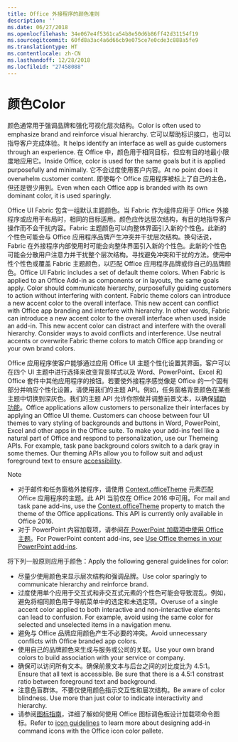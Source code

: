 ```yaml
---
title: Office 外接程序的颜色准则
description: ''
ms.date: 06/27/2018
ms.openlocfilehash: 34e067e4f5361ca54b8e50d6b86ff42d31154f19
ms.sourcegitcommit: 60fd8a3ac4a6d66cb9e075ce7e0cde3c888a5fe9
ms.translationtype: HT
ms.contentlocale: zh-CN
ms.lasthandoff: 12/28/2018
ms.locfileid: "27458088"
---
```

# <a name="color"></a><span data-ttu-id="e12f8-102">颜色</span><span class="sxs-lookup"><span data-stu-id="e12f8-102">Color</span></span>
<span data-ttu-id="e12f8-103">颜色通常用于强调品牌和强化可视化层次结构。</span><span class="sxs-lookup"><span data-stu-id="e12f8-103">Color is often used to emphasize brand and reinforce visual hierarchy.</span></span> <span data-ttu-id="e12f8-104">它可以帮助标识接口，也可以指导客户完成体验。</span><span class="sxs-lookup"><span data-stu-id="e12f8-104">It helps identify an interface as well as guide customers through an experience.</span></span> <span data-ttu-id="e12f8-105">在 Office 中，颜色用于相同目标，但应有目的地最小限度地应用它。</span><span class="sxs-lookup"><span data-stu-id="e12f8-105">Inside Office, color is used for the same goals but it is applied purposefully and minimally.</span></span> <span data-ttu-id="e12f8-106">它不会过度使用客户内容。</span><span class="sxs-lookup"><span data-stu-id="e12f8-106">At no point does it overwhelm customer content.</span></span> <span data-ttu-id="e12f8-107">即使每个 Office 应用程序被标上了自己的主色，但还是很少用到。</span><span class="sxs-lookup"><span data-stu-id="e12f8-107">Even when each Office app is branded with its own dominant color, it is used sparingly.</span></span>

<span data-ttu-id="e12f8-p102">Office UI Fabric 包含一组默认主题颜色。当 Fabric 作为组件应用于 Office 外接程序或应用于布局时，相同的目标适用。颜色应传达层次结构，有目的地指导客户操作而不会干扰内容。Fabric 主题颜色可以向整体界面引入新的个性色。此新的个性色可能会与 Office 应用程序品牌产生冲突并干扰层次结构。换句话说，Fabric 在外接程序内部使用时可能会向整体界面引入新的个性色。此新的个性色可能会分散用户注意力并干扰整个层次结构。寻找避免冲突和干扰的方法。使用中性个性色或覆盖 Fabric 主题颜色，以匹配 Office 应用程序品牌或你自己的品牌颜色。</span><span class="sxs-lookup"><span data-stu-id="e12f8-p102">Office UI Fabric includes a set of default theme colors. When Fabric is applied to an Office Add-in as components or in layouts, the same goals apply. Color should communicate hierarchy, purposefully guiding customers to action without interfering with content. Fabric theme colors can introduce a new accent color to the overall interface. This new accent can conflict with Office app branding and interfere with hierarchy. In other words, Fabric can introduce a new accent color to the overall interface when used inside an add-in. This new accent color can distract and interfere with the overall hierarchy. Consider ways to avoid conflicts and interference. Use neutral accents or overwrite Fabric theme colors to match Office app branding or your own brand colors.</span></span>

<span data-ttu-id="e12f8-p103">Office 应用程序使客户能够通过应用 Office UI 主题个性化设置其界面。客户可以在四个 UI 主题中进行选择来改变背景样式以及 Word、PowerPoint、Excel 和 Office 套件中其他应用程序的按钮。若要使外接程序感觉像是 Office 的一个固有部分并响应个性化设置，请使用我们的主题 API。例如，任务窗格背景颜色在某些主题中切换到深灰色。我们的主题 API 允许你照做并调整前景文本，以确保[辅助功能](../design/accessibility-guidelines.md)。</span><span class="sxs-lookup"><span data-stu-id="e12f8-p103">Office applications allow customers to personalize their interfaces by applying an Office UI theme. Customers can choose between four UI themes to vary styling of backgrounds and buttons in Word, PowerPoint, Excel and other apps in the Office suite. To make your add-ins feel like a natural part of Office and respond to personalization, use our Themeing APIs. For example, task pane background colors switch to a dark gray in some themes. Our theming APIs allow you to follow suit and adjust foreground text to ensure [accessibility](../design/accessibility-guidelines.md).</span></span>

> [!NOTE]
> - <span data-ttu-id="e12f8-p104">对于邮件和任务窗格外接程序，请使用 [Context.officeTheme](https://docs.microsoft.com/javascript/api/office/office.context) 元素匹配 Office 应用程序的主题。此 API 当前仅在 Office 2016 中可用。</span><span class="sxs-lookup"><span data-stu-id="e12f8-p104">For mail and task pane add-ins, use the [Context.officeTheme](https://docs.microsoft.com/javascript/api/office/office.context) property to match the theme of the Office applications. This API is currently only available in Office 2016.</span></span>
> - <span data-ttu-id="e12f8-124">对于 PowerPoint 内容加载项，请参阅[在 PowerPoint 加载项中使用 Office 主题](../powerpoint/use-document-themes-in-your-powerpoint-add-ins.md)。</span><span class="sxs-lookup"><span data-stu-id="e12f8-124">For PowerPoint content add-ins, see [Use Office themes in your PowerPoint add-ins](../powerpoint/use-document-themes-in-your-powerpoint-add-ins.md).</span></span>

<span data-ttu-id="e12f8-125">将下列一般原则应用于颜色：</span><span class="sxs-lookup"><span data-stu-id="e12f8-125">Apply the following general guidelines for color:</span></span>

* <span data-ttu-id="e12f8-126">尽量少使用颜色来显示层次结构和强调品牌。</span><span class="sxs-lookup"><span data-stu-id="e12f8-126">Use color sparingly to communicate hierarchy and reinforce brand.</span></span>
* <span data-ttu-id="e12f8-p105">过度使用单个应用于交互式和非交互式元素的个性色可能会导致混乱。例如，避免将相同颜色用于导航菜单中的选定和未选定项。</span><span class="sxs-lookup"><span data-stu-id="e12f8-p105">Overuse of a single accent color applied to both interactive and non-interactive elements can lead to confusion. For example, avoid using the same color for selected and unselected items in a navigation menu.</span></span>
* <span data-ttu-id="e12f8-129">避免与 Office 品牌应用颜色产生不必要的冲突。</span><span class="sxs-lookup"><span data-stu-id="e12f8-129">Avoid unnecessary conflicts with Office branded app colors.</span></span>
* <span data-ttu-id="e12f8-130">使用自己的品牌颜色来生成与服务或公司的关联。</span><span class="sxs-lookup"><span data-stu-id="e12f8-130">Use your own brand colors to build association with your service or company.</span></span>
* <span data-ttu-id="e12f8-p106">确保可以访问所有文本。确保前景文本与后台之间的对比度比为 4.5:1。</span><span class="sxs-lookup"><span data-stu-id="e12f8-p106">Ensure that all text is accessible. Be sure that there is a 4.5:1 constrast ratio between foreground text and background.</span></span>
* <span data-ttu-id="e12f8-p107">注意色盲群体。不要仅使用颜色指示交互性和层次结构。</span><span class="sxs-lookup"><span data-stu-id="e12f8-p107">Be aware of color blindness. Use more than just color to indicate interactivity and hierarchy.</span></span>
* <span data-ttu-id="e12f8-135">请参阅[图标指南](../design/add-in-icons.md)，详细了解如何使用 Office 图标调色板设计加载项命令图标。</span><span class="sxs-lookup"><span data-stu-id="e12f8-135">Refer to [icon guidelines](../design/add-in-icons.md) to learn more about designing add-in command icons with the Office icon color pallete.</span></span>